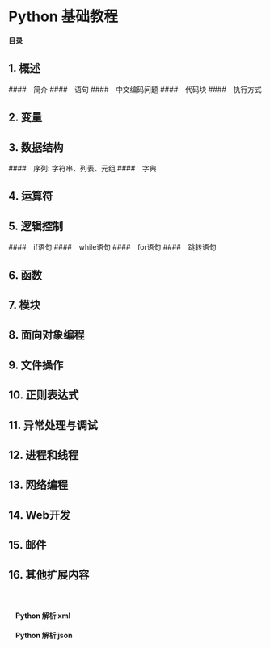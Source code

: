 Python 基础教程
==============

**目录**

## 1.  概述
####&emsp;简介
####&emsp;语句
####&emsp;中文编码问题
####&emsp;代码块
####&emsp;执行方式
## 2. 变量
## 3. 数据结构
####&emsp;序列: 字符串、列表、元组
####&emsp;字典
## 4. 运算符
## 5. 逻辑控制
####&emsp;if语句
####&emsp;while语句
####&emsp;for语句
####&emsp;跳转语句
## 6. 函数
## 7. 模块
## 8. 面向对象编程
## 9. 文件操作
## 10. 正则表达式
## 11. 异常处理与调试
## 12. 进程和线程
## 13. 网络编程
## 14. Web开发
## 15. 邮件
## 16. 其他扩展内容
#### &emsp;
#### &emsp;Python 解析 xml
#### &emsp;Python 解析 json